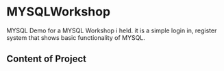 # MYSQLWorkshop
MYSQL Demo for a MYSQL Workshop i held. it is a simple login in, register system that shows basic functionality of MYSQL.

## Content of Project

